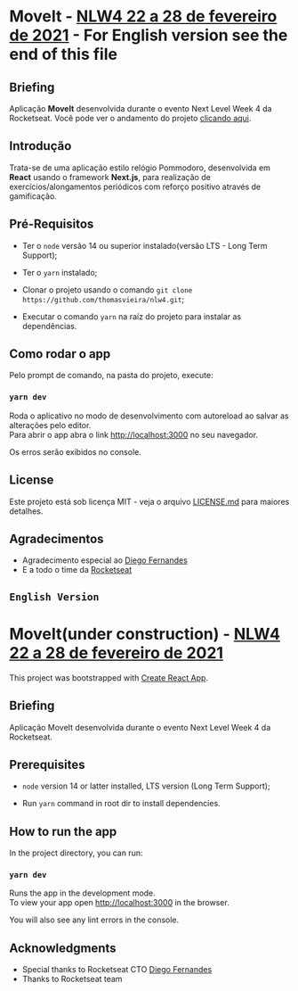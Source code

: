 # MoveIt - [NLW4 22 a 28 de fevereiro de 2021](https://nextlevelweek.com/) - For English version see the end of this file


## Briefing
Aplicação **MoveIt** desenvolvida durante o evento Next Level Week 4 da Rocketseat. Você pode ver o andamento do projeto [clicando aqui](http://thomasvieira-moveit-nlw4.herokuapp.com/).


## Introdução

Trata-se de uma aplicação estilo relógio Pommodoro, desenvolvida em **React** usando o framework **Next.js**, para realização de exercícios/alongamentos periódicos com reforço positivo através de gamificação.


## Pré-Requisitos

*  Ter o `node` versão 14 ou superior instalado(versão LTS - Long Term Support);

*  Ter o `yarn` instalado;

*  Clonar o projeto usando o comando `git clone https://github.com/thomasvieira/nlw4.git`;

*  Executar o comando `yarn` na raíz do projeto para instalar as dependências.



## Como rodar o app

Pelo prompt de comando, na pasta do projeto, execute:


### `yarn dev`

Roda o aplicativo no modo de desenvolvimento com autoreload ao salvar as alterações pelo editor.\
Para abrir o app abra o link [http://localhost:3000](http://localhost:3000) no seu navegador.

Os erros serão exibidos no console.

## License

Este projeto está sob licença MIT - veja o arquivo [LICENSE.md](LICENSE.md) para maiores detalhes.

## Agradecimentos

* Agradecimento especial ao [Diego Fernandes](https://github.com/diego3g)
* E a todo o time da [Rocketseat](https://rocketseat.com.br/)
` `
` `
## `English Version `

# MoveIt(under construction) - [NLW4 22 a 28 de fevereiro de 2021](https://nextlevelweek.com/)

This project was bootstrapped with [Create React App](https://github.com/facebook/create-react-app).


## Briefing
Aplicação MoveIt desenvolvida durante o evento Next Level Week 4 da Rocketseat.


## Prerequisites

*  `node` version 14 or latter installed, LTS version (Long Term Support);

*  Run `yarn` command in root dir to install dependencies.



## How to run the app

In the project directory, you can run:


### `yarn dev`

Runs the app in the development mode.\
To view your app open [http://localhost:3000](http://localhost:3000) in the browser.

You will also see any lint errors in the console.


## Acknowledgments

* Special thanks to Rocketseat CTO [Diego Fernandes](https://github.com/diego3g)
* Thanks to Rocketseat team
